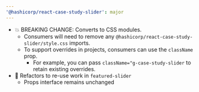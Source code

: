 ```yaml
---
'@hashicorp/react-case-study-slider': major
---
```


- 💥 BREAKING CHANGE: Converts to CSS modules.
  - Consumers will need to remove any `@hashicorp/react-case-study-slider/style.css` imports.
  - To support overrides in projects, consumers can use the `className` prop.
    - For example, you can pass `className="g-case-study-slider` to retain existing overrides.
- 🔨 Refactors to re-use work in `featured-slider`
  - Props interface remains unchanged
